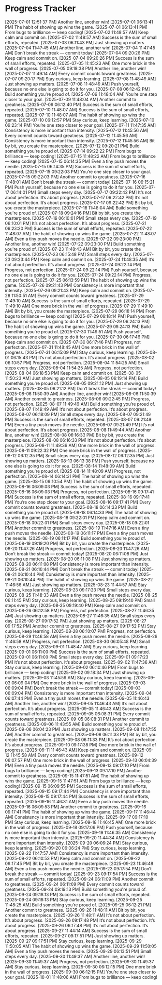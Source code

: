 # Progress Tracker
[2025-07-01 12:51:37 PM] Another line, another win!
[2025-07-01 06:13:41 PM] The habit of showing up wins the game.
[2025-07-01 06:13:41 PM] From bugs to brilliance — keep coding!
[2025-07-02 11:48:57 AM] Keep calm and commit on.
[2025-07-02 11:48:57 AM] Success is the sum of small efforts, repeated.
[2025-07-03 06:11:43 PM] Just showing up matters.
[2025-07-04 11:47:45 AM] Another line, another win!
[2025-07-04 11:47:45 AM] Don’t break the streak — commit today!
[2025-07-04 09:20:26 PM] Keep calm and commit on.
[2025-07-04 09:20:26 PM] Success is the sum of small efforts, repeated.
[2025-07-05 11:45:23 AM] One more brick in the wall of progress.
[2025-07-05 09:18:38 PM] Another line, another win!
[2025-07-07 11:49:14 AM] Every commit counts toward greatness.
[2025-07-07 09:20:17 PM] Stay curious, keep learning.
[2025-07-08 11:48:49 AM] Just showing up matters.
[2025-07-08 11:48:49 AM] Push yourself, because no one else is going to do it for you.
[2025-07-08 06:12:42 PM] Build something you're proud of.
[2025-07-09 11:48:04 AM] You’re one step closer to your goal.
[2025-07-09 11:48:04 AM] Another commit to greatness.
[2025-07-09 06:12:40 PM] Success is the sum of small efforts, repeated.
[2025-07-10 11:48:07 AM] Success is the sum of small efforts, repeated.
[2025-07-10 11:48:07 AM] The habit of showing up wins the game.
[2025-07-10 06:12:57 PM] Stay curious, keep learning.
[2025-07-10 09:23:14 PM] You’re one step closer to your goal.
[2025-07-11 11:47:35 AM] Consistency is more important than intensity.
[2025-07-12 11:45:56 AM] Every commit counts toward greatness.
[2025-07-12 11:45:56 AM] Consistency is more important than intensity.
[2025-07-12 11:45:56 AM] Bit by bit, you create the masterpiece.
[2025-07-12 09:20:21 PM] Build something you're proud of.
[2025-07-14 09:22:22 PM] From bugs to brilliance — keep coding!
[2025-07-15 11:48:22 AM] From bugs to brilliance — keep coding!
[2025-07-15 06:14:35 PM] Even a tiny push moves the needle.
[2025-07-15 06:14:35 PM] Success is the sum of small efforts, repeated.
[2025-07-15 09:22:03 PM] You’re one step closer to your goal.
[2025-07-15 09:22:03 PM] Another commit to greatness.
[2025-07-16 11:48:01 AM] Don’t break the streak — commit today!
[2025-07-16 06:15:21 PM] Push yourself, because no one else is going to do it for you.
[2025-07-17 06:14:01 PM] Small steps every day.
[2025-07-17 09:22:42 PM] It’s not about perfection. It’s about progress.
[2025-07-17 09:22:42 PM] It’s not about perfection. It’s about progress.
[2025-07-17 09:22:42 PM] Bit by bit, you create the masterpiece.
[2025-07-18 11:48:04 AM] Build something you're proud of.
[2025-07-18 09:24:16 PM] Bit by bit, you create the masterpiece.
[2025-07-19 06:10:01 PM] Small steps every day.
[2025-07-19 06:10:01 PM] It’s not about perfection. It’s about progress.
[2025-07-21 09:23:20 PM] Success is the sum of small efforts, repeated.
[2025-07-22 11:48:07 AM] The habit of showing up wins the game.
[2025-07-22 11:48:07 AM] Even a tiny push moves the needle.
[2025-07-22 09:23:00 PM] Another line, another win!
[2025-07-22 09:23:00 PM] Build something you're proud of.
[2025-07-23 11:48:43 AM] Bit by bit, you create the masterpiece.
[2025-07-23 06:15:48 PM] Small steps every day.
[2025-07-23 09:23:44 PM] Keep calm and commit on.
[2025-07-24 11:48:35 AM] It’s not about perfection. It’s about progress.
[2025-07-24 09:22:14 PM] Progress, not perfection.
[2025-07-24 09:22:14 PM] Push yourself, because no one else is going to do it for you.
[2025-07-24 09:22:14 PM] Progress, not perfection.
[2025-07-25 06:13:59 PM] The habit of showing up wins the game.
[2025-07-26 09:21:43 PM] Consistency is more important than intensity.
[2025-07-26 09:21:43 PM] Keep calm and commit on.
[2025-07-28 11:50:51 AM] Every commit counts toward greatness.
[2025-07-29 11:49:10 AM] Success is the sum of small efforts, repeated.
[2025-07-29 11:49:10 AM] One more brick in the wall of progress.
[2025-07-29 11:49:10 AM] Bit by bit, you create the masterpiece.
[2025-07-29 06:18:14 PM] From bugs to brilliance — keep coding!
[2025-07-29 06:18:14 PM] Push yourself, because no one else is going to do it for you.
[2025-07-29 09:24:13 PM] The habit of showing up wins the game.
[2025-07-29 09:24:13 PM] Build something you're proud of.
[2025-07-30 11:49:51 AM] Push yourself, because no one else is going to do it for you.
[2025-07-30 06:17:46 PM] Keep calm and commit on.
[2025-07-30 06:17:46 PM] Progress, not perfection.
[2025-07-31 11:48:45 AM] One more brick in the wall of progress.
[2025-07-31 06:15:09 PM] Stay curious, keep learning.
[2025-08-01 06:15:43 PM] It’s not about perfection. It’s about progress.
[2025-08-02 06:10:57 PM] Progress, not perfection.
[2025-08-04 11:54:25 AM] Small steps every day.
[2025-08-04 11:54:25 AM] Progress, not perfection.
[2025-08-04 06:18:53 PM] Keep calm and commit on.
[2025-08-05 11:50:23 AM] Just showing up matters.
[2025-08-05 06:19:14 PM] Build something you're proud of.
[2025-08-05 09:21:12 PM] Just showing up matters.
[2025-08-05 09:21:12 PM] Don’t break the streak — commit today!
[2025-08-06 11:50:39 AM] Another line, another win!
[2025-08-06 11:50:39 AM] Another commit to greatness.
[2025-08-06 09:22:45 PM] Progress, not perfection.
[2025-08-07 11:49:49 AM] Build something you're proud of.
[2025-08-07 11:49:49 AM] It’s not about perfection. It’s about progress.
[2025-08-07 06:18:09 PM] Small steps every day.
[2025-08-07 09:21:49 PM] Success is the sum of small efforts, repeated.
[2025-08-07 09:21:49 PM] Even a tiny push moves the needle.
[2025-08-07 09:21:49 PM] It’s not about perfection. It’s about progress.
[2025-08-08 11:49:44 AM] Another line, another win!
[2025-08-08 06:16:33 PM] Bit by bit, you create the masterpiece.
[2025-08-08 06:16:33 PM] It’s not about perfection. It’s about progress.
[2025-08-11 11:49:39 AM] One more brick in the wall of progress.
[2025-08-11 09:22:32 PM] One more brick in the wall of progress.
[2025-08-12 06:12:35 PM] Small steps every day.
[2025-08-12 06:12:35 PM] Just showing up matters.
[2025-08-13 06:13:38 PM] Push yourself, because no one else is going to do it for you.
[2025-08-14 11:48:09 AM] Build something you're proud of.
[2025-08-14 11:48:09 AM] Progress, not perfection.
[2025-08-14 06:14:31 PM] The habit of showing up wins the game.
[2025-08-15 06:10:54 PM] The habit of showing up wins the game.
[2025-08-16 06:09:03 PM] Success is the sum of small efforts, repeated.
[2025-08-16 06:09:03 PM] Progress, not perfection.
[2025-08-16 09:17:41 PM] Success is the sum of small efforts, repeated.
[2025-08-16 09:17:41 PM] You’re one step closer to your goal.
[2025-08-16 09:17:41 PM] Every commit counts toward greatness.
[2025-08-18 06:14:33 PM] Build something you're proud of.
[2025-08-18 06:14:33 PM] The habit of showing up wins the game.
[2025-08-18 09:22:01 PM] Keep calm and commit on.
[2025-08-18 09:22:01 PM] Small steps every day.
[2025-08-18 09:22:01 PM] Another commit to greatness.
[2025-08-19 11:47:16 AM] Even a tiny push moves the needle.
[2025-08-19 06:11:17 PM] Even a tiny push moves the needle.
[2025-08-19 06:11:17 PM] Build something you're proud of.
[2025-08-19 09:19:20 PM] Bit by bit, you create the masterpiece.
[2025-08-20 11:47:26 AM] Progress, not perfection.
[2025-08-20 11:47:26 AM] Don’t break the streak — commit today!
[2025-08-20 06:11:08 PM] Just showing up matters.
[2025-08-20 06:11:08 PM] Just showing up matters.
[2025-08-20 06:11:08 PM] Consistency is more important than intensity.
[2025-08-21 06:10:44 PM] Don’t break the streak — commit today!
[2025-08-21 06:10:44 PM] Consistency is more important than intensity.
[2025-08-21 06:10:44 PM] The habit of showing up wins the game.
[2025-08-22 11:46:56 AM] Just showing up matters.
[2025-08-23 11:44:57 AM] Stay curious, keep learning.
[2025-08-23 09:17:23 PM] Small steps every day.
[2025-08-25 11:48:33 AM] Even a tiny push moves the needle.
[2025-08-25 06:11:45 PM] Stay curious, keep learning.
[2025-08-25 09:19:40 PM] Small steps every day.
[2025-08-25 09:19:40 PM] Keep calm and commit on.
[2025-08-26 06:12:58 PM] Progress, not perfection.
[2025-08-27 11:46:35 AM] Just showing up matters.
[2025-08-27 11:46:35 AM] Small steps every day.
[2025-08-27 09:17:52 PM] Just showing up matters.
[2025-08-27 09:17:52 PM] Another commit to greatness.
[2025-08-27 09:17:52 PM] Stay curious, keep learning.
[2025-08-28 06:10:07 PM] Progress, not perfection.
[2025-08-29 11:46:58 AM] Even a tiny push moves the needle.
[2025-08-29 11:46:58 AM] Progress, not perfection.
[2025-08-30 06:05:48 PM] Small steps every day.
[2025-09-01 11:48:47 AM] Stay curious, keep learning.
[2025-09-01 06:11:00 PM] Success is the sum of small efforts, repeated.
[2025-09-01 06:11:00 PM] Small steps every day.
[2025-09-01 09:17:23 PM] It’s not about perfection. It’s about progress.
[2025-09-02 11:47:36 AM] Stay curious, keep learning.
[2025-09-02 06:10:46 PM] From bugs to brilliance — keep coding!
[2025-09-02 09:18:34 PM] Just showing up matters.
[2025-09-03 11:45:59 AM] Stay curious, keep learning.
[2025-09-03 06:09:04 PM] One more brick in the wall of progress.
[2025-09-03 06:09:04 PM] Don’t break the streak — commit today!
[2025-09-03 06:09:04 PM] Consistency is more important than intensity.
[2025-09-04 06:07:44 PM] Even a tiny push moves the needle.
[2025-09-05 11:46:43 AM] Another line, another win!
[2025-09-05 11:46:43 AM] It’s not about perfection. It’s about progress.
[2025-09-05 11:46:43 AM] Success is the sum of small efforts, repeated.
[2025-09-05 06:08:31 PM] Every commit counts toward greatness.
[2025-09-05 06:08:31 PM] Another commit to greatness.
[2025-09-06 11:43:55 AM] Build something you're proud of.
[2025-09-06 06:04:23 PM] Just showing up matters.
[2025-09-08 11:47:55 AM] Another commit to greatness.
[2025-09-08 06:11:33 PM] Bit by bit, you create the masterpiece.
[2025-09-08 06:11:33 PM] It’s not about perfection. It’s about progress.
[2025-09-10 09:17:38 PM] One more brick in the wall of progress.
[2025-09-11 11:46:43 AM] Keep calm and commit on.
[2025-09-12 11:45:58 AM] Every commit counts toward greatness.
[2025-09-12 06:07:57 PM] One more brick in the wall of progress.
[2025-09-13 06:04:39 PM] Even a tiny push moves the needle.
[2025-09-13 09:17:10 PM] From bugs to brilliance — keep coding!
[2025-09-13 09:17:10 PM] Another commit to greatness.
[2025-09-15 11:47:51 AM] The habit of showing up wins the game.
[2025-09-15 11:47:51 AM] From bugs to brilliance — keep coding!
[2025-09-15 06:09:55 PM] Success is the sum of small efforts, repeated.
[2025-09-15 09:17:44 PM] Consistency is more important than intensity.
[2025-09-15 09:17:44 PM] Success is the sum of small efforts, repeated.
[2025-09-16 11:46:31 AM] Even a tiny push moves the needle.
[2025-09-16 06:09:53 PM] Another commit to greatness.
[2025-09-16 09:17:41 PM] The habit of showing up wins the game.
[2025-09-17 11:46:44 AM] Consistency is more important than intensity.
[2025-09-17 09:17:10 PM] Stay curious, keep learning.
[2025-09-18 11:46:45 AM] One more brick in the wall of progress.
[2025-09-18 09:17:06 PM] Push yourself, because no one else is going to do it for you.
[2025-09-19 11:46:35 AM] Consistency is more important than intensity.
[2025-09-20 11:44:34 AM] Consistency is more important than intensity.
[2025-09-20 06:06:24 PM] Stay curious, keep learning.
[2025-09-20 06:06:24 PM] Stay curious, keep learning.
[2025-09-22 11:47:57 AM] Consistency is more important than intensity.
[2025-09-22 06:10:53 PM] Keep calm and commit on.
[2025-09-22 09:17:45 PM] Bit by bit, you create the masterpiece.
[2025-09-23 11:46:48 AM] Even a tiny push moves the needle.
[2025-09-23 09:17:54 PM] Don’t break the streak — commit today!
[2025-09-23 09:17:54 PM] Success is the sum of small efforts, repeated.
[2025-09-24 06:11:09 PM] Another commit to greatness.
[2025-09-24 06:11:09 PM] Every commit counts toward greatness.
[2025-09-24 09:19:13 PM] Build something you're proud of.
[2025-09-24 09:19:13 PM] Success is the sum of small efforts, repeated.
[2025-09-24 09:19:13 PM] Stay curious, keep learning.
[2025-09-25 11:48:25 AM] Build something you're proud of.
[2025-09-25 06:12:21 PM] Another commit to greatness.
[2025-09-26 11:48:11 AM] Bit by bit, you create the masterpiece.
[2025-09-26 11:48:11 AM] It’s not about perfection. It’s about progress.
[2025-09-26 09:17:48 PM] It’s not about perfection. It’s about progress.
[2025-09-26 09:17:48 PM] It’s not about perfection. It’s about progress.
[2025-09-27 11:44:14 AM] Success is the sum of small efforts, repeated.
[2025-09-27 09:17:51 PM] Just showing up matters.
[2025-09-27 09:17:51 PM] Stay curious, keep learning.
[2025-09-29 11:50:05 AM] The habit of showing up wins the game.
[2025-09-29 11:50:05 AM] Even a tiny push moves the needle.
[2025-09-29 06:13:51 PM] Small steps every day.
[2025-09-30 11:49:37 AM] Another line, another win!
[2025-09-30 11:49:37 AM] Progress, not perfection.
[2025-09-30 11:49:37 AM] Stay curious, keep learning.
[2025-09-30 06:12:15 PM] One more brick in the wall of progress.
[2025-09-30 06:12:15 PM] You’re one step closer to your goal.
[2025-10-01 11:48:06 AM] From bugs to brilliance — keep coding!
